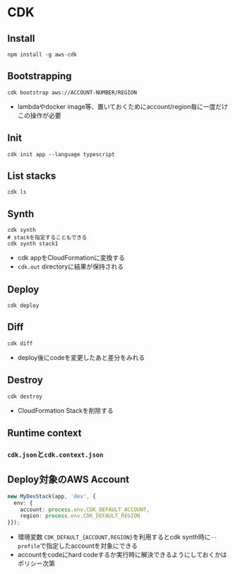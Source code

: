 # CDK

## Install

```
npm install -g aws-cdk
```

## Bootstrapping

```console
cdk bootstrap aws://ACCOUNT-NUMBER/REGION
```

* lambdaやdocker image等、置いておくためにaccount/region毎に一度だけこの操作が必要

## Init

```console
cdk init app --language typescript
```

## List stacks

```console
cdk ls
```

## Synth

```consle
cdk synth
# stackを指定することもできる
cdk synth stack1
```

* cdk appをCloudFormationに変換する
* `cdk.out` directoryに結果が保持される

## Deploy

```console
cdk deploy
```

## Diff

```console
cdk diff
```

* deploy後にcodeを変更したあと差分をみれる

## Destroy

```console
cdk destroy
```

* CloudFormation Stackを削除する

## Runtime context

### `cdk.json`と`cdk.context.json`


## Deploy対象のAWS Account

```typescript
new MyDevStack(app, 'dev', { 
  env: { 
    account: process.env.CDK_DEFAULT_ACCOUNT, 
    region: process.env.CDK_DEFAULT_REGION 
}});
```

* 環境変数 `CDK_DEFAULT_{ACCOUNT,REGION}`を利用するとcdk synth時に`--profile`で指定したaccountを対象にできる
* accountをcodeにhard codeするか実行時に解決できるようにしておくかはポリシー次第
